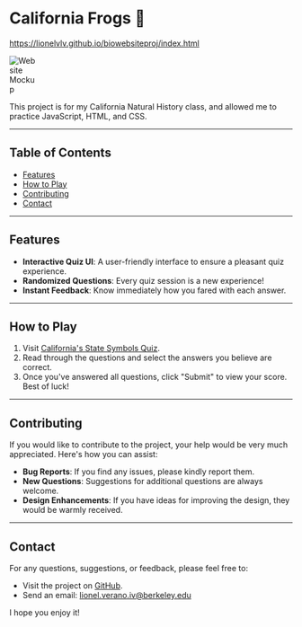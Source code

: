 # California Frogs 🌸
https://lionelvlv.github.io/biowebsiteproj/index.html

<div align="left">
  <img src="https://media.discordapp.net/attachments/537460184981962752/1170626141980213308/Screenshot_2023-11-05_at_00-29-59_Californias_State_Symbols.png?ex=6559b98d&is=6547448d&hm=7601bb5e41d651dbb673ae3b4741eb693f3fc3b027551c8383dbbe31b70a6f3e&=&width=1440&height=659" alt="Website Mockup" style="max-width: 10%; height: auto;">
</div>

This project is for my California Natural History class, and allowed me to practice JavaScript, HTML, and CSS.

---

## Table of Contents

- [Features](#features)
- [How to Play](#how-to-play)
- [Contributing](#contributing)
- [Contact](#contact)

---

## Features

- **Interactive Quiz UI**: A user-friendly interface to ensure a pleasant quiz experience.
- **Randomized Questions**: Every quiz session is a new experience!
- **Instant Feedback**: Know immediately how you fared with each answer.

---

## How to Play

1. Visit [California's State Symbols Quiz](https://lionelvlv.github.io/biowebsiteproj/index.html).
2. Read through the questions and select the answers you believe are correct.
3. Once you've answered all questions, click "Submit" to view your score. Best of luck!

---

## Contributing

If you would like to contribute to the project, your help would be very much appreciated. Here's how you can assist:

- **Bug Reports**: If you find any issues, please kindly report them.
- **New Questions**: Suggestions for additional questions are always welcome.
- **Design Enhancements**: If you have ideas for improving the design, they would be warmly received.

---

## Contact

For any questions, suggestions, or feedback, please feel free to:

- Visit the project on [GitHub](https://github.com/lionelvlv/biowebsiteproj).
- Send an email: [lionel.verano.iv@berkeley.edu](mailto:lionel.verano.iv@berkeley.edu)

I hope you enjoy it!
